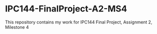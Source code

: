 # IPC144-FinalProject-A2-MS4
This repository contains my work for IPC144 Final Project, Assignment 2, Milestone 4
